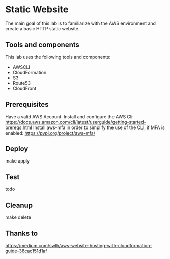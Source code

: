 # Static Website

The main goal of this lab is to familiarize with the AWS environment and create a basic HTTP static website.

## Tools and components

This lab uses the following tools and components:

- AWSCLI
- CloudFormation
- S3
- Route53
- CloudFront

## Prerequisites

Have a valid AWS Account.
Install and configure the AWS Cli: https://docs.aws.amazon.com/cli/latest/userguide/getting-started-prereqs.html
Install aws-mfa in order to simplify the use of the CLI, if MFA is enabled: https://pypi.org/project/aws-mfa/

## Deploy

make apply

## Test

todo

## Cleanup

make delete

## Thanks to

https://medium.com/swlh/aws-website-hosting-with-cloudformation-guide-36cac151d1af
